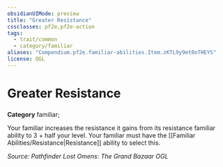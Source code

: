 ```yaml
---
obsidianUIMode: preview
title: "Greater Resistance"
cssclasses: pf2e,pf2e-action
tags:
  - trait/common
  - category/familiar
aliases: "Compendium.pf2e.familiar-abilities.Item.zKTL9y9et0oTHEYS"
license: OGL
---
```

# Greater Resistance

### 

**Category** familiar; 




Your familiar increases the resistance it gains from its resistance familiar ability to 3 + half your level. Your familiar must have the [[Familiar Abilities/Resistance|Resistance]] ability to select this.

*Source: Pathfinder Lost Omens: The Grand Bazaar*
*OGL*